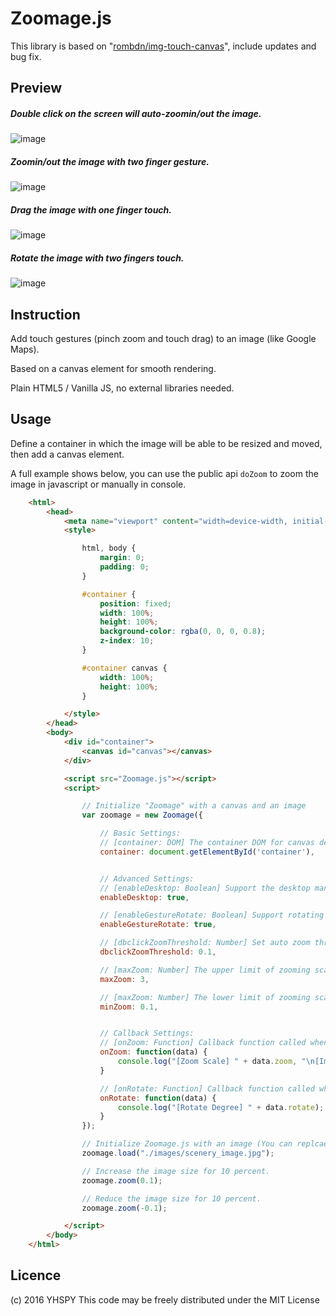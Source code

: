 Zoomage.js
================

This library is based on "[rombdn/img-touch-canvas](https://github.com/rombdn/img-touch-canvas)", include updates and bug fix.


Preview
------------

##### Double click on the screen will auto-zoomin/out the image.
![image](https://github.com/Becavalier/Zoomage.js/blob/master/images/preview-dbclick.gif?raw=true)

##### Zoomin/out the image with two finger gesture.
![image](https://github.com/Becavalier/Zoomage.js/blob/master/images/preview-zoom.gif?raw=true)

##### Drag the image with one finger touch.
![image](https://github.com/Becavalier/Zoomage.js/blob/master/images/preview-drag.gif?raw=true)

##### Rotate the image with two fingers touch.
![image](https://github.com/Becavalier/Zoomage.js/blob/master/images/preview-rotate.gif?raw=true)

Instruction
------------

Add touch gestures (pinch zoom and touch drag) to an image (like Google Maps).

Based on a canvas element for smooth rendering.

Plain HTML5 / Vanilla JS, no external libraries needed.


Usage
------------

Define a container in which the image will be able to be resized and moved, then add a canvas element.

A full example shows below, you can use the public api `doZoom` to zoom the image in javascript or manually in console.

```html
    <html>
        <head>
            <meta name="viewport" content="width=device-width, initial-scale=1" />
            <style>

                html, body {
                    margin: 0;
                    padding: 0;
                }

                #container {
                    position: fixed;
                    width: 100%;
                    height: 100%;
                    background-color: rgba(0, 0, 0, 0.8);  
                    z-index: 10;
                }

                #container canvas {
                    width: 100%;
                    height: 100%;
                } 

            </style>
        </head>
        <body>
            <div id="container">
                <canvas id="canvas"></canvas>
            </div>

            <script src="Zoomage.js"></script>
            <script>

                // Initialize "Zoomage" with a canvas and an image
                var zoomage = new Zoomage({

                    // Basic Settings:
                    // [container: DOM] The container DOM for canvas deployment. You must specify a DOM element as a canvas container which will be auto-generate a canvas element in it.
                    container: document.getElementById('container'),


                    // Advanced Settings:
                    // [enableDesktop: Boolean] Support the desktop manipulation, you can control the image with mouse and keyboard, "+ / -" will zoom in / out the image, double click on the image will auto-zoom, also you can move the image with your mouse click down then drug.
                    enableDesktop: true, 

                    // [enableGestureRotate: Boolean] Support rotating the image with finger gesture. You can rotate the image with two fingers twisting on the screen.
                    enableGestureRotate: true,

                    // [dbclickZoomThreshold: Number] Set auto zoom threshold when double click on the image (value 0.1 means the zoom step length is 10% of image's current scale).
                    dbclickZoomThreshold: 0.1,

                    // [maxZoom: Number] The upper limit of zooming scale.
                    maxZoom: 3,

                    // [maxZoom: Number] The lower limit of zooming scale.
                    minZoom: 0.1,


                    // Callback Settings:
                    // [onZoom: Function] Callback function called when image is on zooming.
                    onZoom: function(data) { 
                        console.log("[Zoom Scale] " + data.zoom, "\n[Image Width] " + data.scale.width, "\n[Image Height] " + data.scale.height);
                    }

                    // [onRotate: Function] Callback function called when image is on rotating.
                    onRotate: function(data) {
                        console.log("[Rotate Degree] " + data.rotate);
                    }
                });

                // Initialize Zoomage.js with an image (You can replcae the image with this method at any other place).
                zoomage.load("./images/scenery_image.jpg");

                // Increase the image size for 10 percent.
                zoomage.zoom(0.1);

                // Reduce the image size for 10 percent.
                zoomage.zoom(-0.1);

            </script>
        </body>
    </html>
```

Licence
------------
(c) 2016 YHSPY
This code may be freely distributed under the MIT License